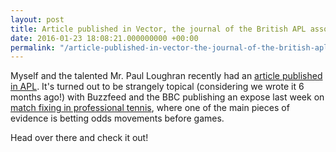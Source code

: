 ```yaml
---
layout: post
title: Article published in Vector, the journal of the British APL association
date: 2016-01-23 18:08:21.000000000 +00:00
permalink: "/article-published-in-vector-the-journal-of-the-british-apl-association/"
---
```


Myself and the talented Mr. Paul Loughran recently had an [article published in APL](http://archive.vector.org.uk/art10501600).  It's turned out to be strangely topical (considering we wrote it 6 months ago!) with Buzzfeed and the BBC publishing an expose last week on [match fixing in professional tennis](https://www.buzzfeed.com/heidiblake/the-tennis-racket), where one of the main pieces of evidence is betting odds movements before games.

Head over there and check it out!
